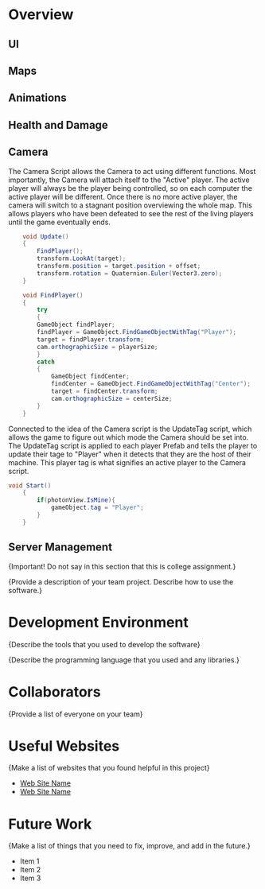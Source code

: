 # Overview

## UI

## Maps

## Animations

## Health and Damage

## Camera

The Camera Script allows the Camera to act using different functions.  Most importantly, the Camera will attach itself to the "Active" player.  The active player will always be the player being controlled, so on each computer the active player will be different.  Once there is no more active player, the camera will switch to a stagnant position overviewing the whole map.  This allows players who have been defeated to see the rest of the living players until the game eventually ends.

```C#
    void Update()
    {
        FindPlayer();
        transform.LookAt(target);
        transform.position = target.position + offset;
        transform.rotation = Quaternion.Euler(Vector3.zero);
    }

    void FindPlayer()
    {
        try
        {
        GameObject findPlayer;
        findPlayer = GameObject.FindGameObjectWithTag("Player");     
        target = findPlayer.transform;
        cam.orthographicSize = playerSize;
        }
        catch
        {
            GameObject findCenter;
            findCenter = GameObject.FindGameObjectWithTag("Center");  
            target = findCenter.transform;
            cam.orthographicSize = centerSize;  
        }
    }

```

Connected to the idea of the Camera script is the UpdateTag script, which allows the game to figure out which mode the Camera should be set into.  The UpdateTag script is applied to each player Prefab and tells the player to update their tage to "Player" when it detects that they are the host of their machine.  This player tag is what signifies an active player to the Camera script.

```C#
void Start()
    {
        if(photonView.IsMine){
            gameObject.tag = "Player";
        }
    }
```

## Server Management

{Important!  Do not say in this section that this is college assignment.}

{Provide a description of your team project.  Describe how to use the software.}

# Development Environment

{Describe the tools that you used to develop the software}

{Describe the programming language that you used and any libraries.}

# Collaborators

{Provide a list of everyone on your team}

# Useful Websites

{Make a list of websites that you found helpful in this project}
* [Web Site Name](http://url.link.goes.here)
* [Web Site Name](http://url.link.goes.here)

# Future Work

{Make a list of things that you need to fix, improve, and add in the future.}
* Item 1
* Item 2
* Item 3

